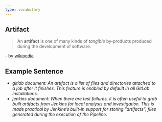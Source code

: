 ```yaml
---
type: vocabulary
---
```

## Artifact
> An **artifact** is one of many kinds of _tangible_ by-products produced during the development of software.

\- by [wikipedia](https://en.wikipedia.org/wiki/Artifact_(software_development))

## Example Sentence
- *gitlab document: An artifact is a list of files and directories attached to a job after it finishes. This feature is enabled by default in all GitLab installations.*
- *jenkins document: When there are test failures, it is often useful to grab built artifacts from Jenkins for local analysis and investigation. This is made practical by Jenkins’s built-in support for storing "artifacts", files generated during the execution of the Pipeline.*
